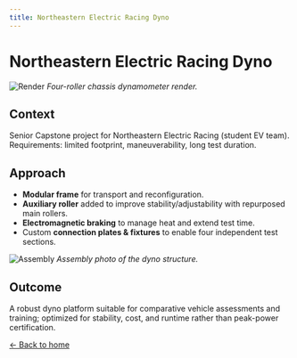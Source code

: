 ```yaml
---
title: Northeastern Electric Racing Dyno
---
```


# Northeastern Electric Racing Dyno

![Render](/images/ner-render.jpg)
*Four-roller chassis dynamometer render.*

## Context
Senior Capstone project for Northeastern Electric Racing (student EV team). Requirements: limited footprint, maneuverability, long test duration.

## Approach
- **Modular frame** for transport and reconfiguration.  
- **Auxiliary roller** added to improve stability/adjustability with repurposed main rollers.  
- **Electromagnetic braking** to manage heat and extend test time.  
- Custom **connection plates & fixtures** to enable four independent test sections.

![Assembly](/images/ner-assembly.jpg)
*Assembly photo of the dyno structure.*

## Outcome
A robust dyno platform suitable for comparative vehicle assessments and training; optimized for stability, cost, and runtime rather than peak-power certification.

[← Back to home](/)
